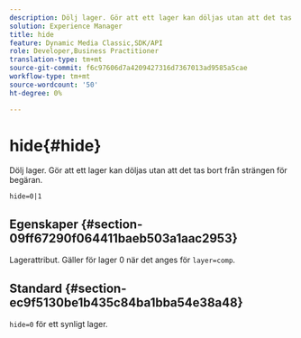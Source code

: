 ```yaml
---
description: Dölj lager. Gör att ett lager kan döljas utan att det tas bort från strängen för begäran.
solution: Experience Manager
title: hide
feature: Dynamic Media Classic,SDK/API
role: Developer,Business Practitioner
translation-type: tm+mt
source-git-commit: f6c97606d7a4209427316d7367013ad9585a5cae
workflow-type: tm+mt
source-wordcount: '50'
ht-degree: 0%

---
```



# hide{#hide}

Dölj lager. Gör att ett lager kan döljas utan att det tas bort från strängen för begäran.

`hide=0|1`

## Egenskaper {#section-09ff67290f064411baeb503a1aac2953}

Lagerattribut. Gäller för lager 0 när det anges för `layer=comp`.

## Standard {#section-ec9f5130be1b435c84ba1bba54e38a48}

`hide=0` för ett synligt lager.
